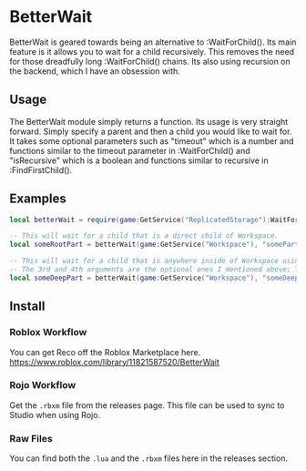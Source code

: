 # BetterWait
BetterWait is geared towards being an alternative to :WaitForChild(). Its main feature is it allows you to wait for a child recursively. This removes the need for those dreadfully long :WaitForChild() chains. Its also using recursion on the backend, which I have an obsession with.

## Usage
The BetterWait module simply returns a function. Its usage is very straight forward. Simply specify a parent and then a child you would like to wait for. It takes some optional parameters such as "timeout" which is a number and functions similar to the timeout parameter in :WaitForChild() and "isRecursive" which is a boolean and functions similar to recursive in :FindFirstChild().

## Examples
```lua
local betterWait = require(game:GetService("ReplicatedStorage"):WaitForChild("BetterWait"))

-- This will wait for a child that is a direct child of Workspace.
local someRootPart = betterWait(game:GetService("Workspace"), "somePart")

-- This will wait for a child that is anywhere inside of Workspace using a deep search.
-- The 3rd and 4th arguments are the optional ones I mentioned above; Timeout and isRecursive.
local someDeepPart = betterWait(game:GetService("Workspace"), "someDeepPart", 15, true)
```

## Install
### Roblox Workflow
You can get Reco off the Roblox Marketplace here.
https://www.roblox.com/library/11821587520/BetterWait

### Rojo Workflow
Get the `.rbxm` file from the releases page. This file can be used to sync to Studio when using Rojo.

### Raw Files
You can find both the `.lua` and the `.rbxm` files here in the releases section.
